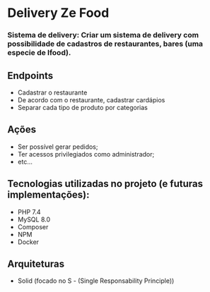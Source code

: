 # Delivery Ze Food

### Sistema de delivery: Criar um sistema de delivery com possibilidade de cadastros de restaurantes, bares (uma especie de Ifood).

## Endpoints

- Cadastrar o restaurante
- De acordo com o restaurante, cadastrar cardápios
- Separar cada tipo de produto por categorias

## Ações

- Ser possível gerar pedidos;
- Ter acessos privilegiados como administrador;
- etc...

## Tecnologias utilizadas no projeto (e futuras implementações):

- PHP 7.4
- MySQL 8.0
- Composer
- NPM
- Docker

## Arquiteturas
- Solid (focado no S - (Single Responsability Principle))